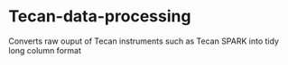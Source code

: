 # Tecan-data-processing
Converts raw ouput of Tecan instruments such as Tecan SPARK into tidy long column format 

